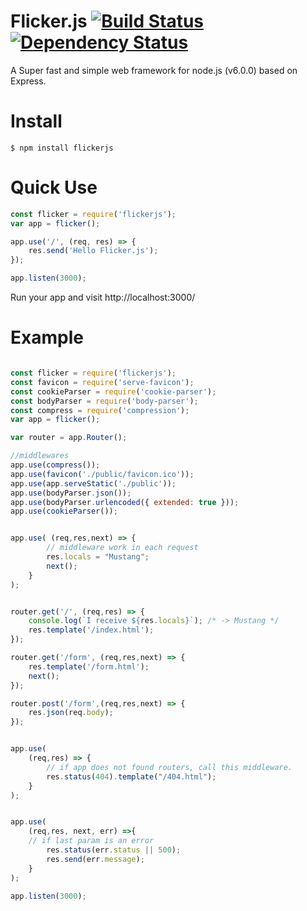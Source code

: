 Flicker.js [![Build Status](https://travis-ci.org/flickerstudio/flicker.js.svg?branch=master)](https://travis-ci.org/flickerstudio/flicker.js) [![Dependency Status](https://david-dm.org/flickerstudio/flicker.js.svg)](https://david-dm.org/flickerstudio/flicker.js)
====
A Super fast and simple web framework for node.js (v6.0.0) based on Express.


Install
====
```
$ npm install flickerjs
```

Quick Use
===
```javascript
const flicker = require('flickerjs');
var app = flicker();

app.use('/', (req, res) => {
    res.send('Hello Flicker.js');
});

app.listen(3000);

```

Run your app and visit http://localhost:3000/

Example
====
```javascript

const flicker = require('flickerjs');
const favicon = require('serve-favicon');
const cookieParser = require('cookie-parser');
const bodyParser = require('body-parser');
const compress = require('compression');
var app = flicker();

var router = app.Router();

//middlewares
app.use(compress());
app.use(favicon('./public/favicon.ico'));
app.use(app.serveStatic('./public'));
app.use(bodyParser.json());
app.use(bodyParser.urlencoded({ extended: true }));
app.use(cookieParser());


app.use( (req,res,next) => {
        // middleware work in each request
        res.locals = "Mustang";
        next();
    }
);


router.get('/', (req,res) => {
    console.log(`I receive ${res.locals}`); /* -> Mustang */
    res.template('/index.html');
});

router.get('/form', (req,res,next) => {
    res.template('/form.html');
    next();
});

router.post('/form',(req,res,next) => {
    res.json(req.body);
});


app.use(
    (req,res) => {
        // if app does not found routers, call this middleware.
        res.status(404).template("/404.html");
    }
);


app.use(
    (req,res, next, err) =>{
    // if last param is an error
        res.status(err.status || 500);
        res.send(err.message);
    }
);

app.listen(3000);


```
